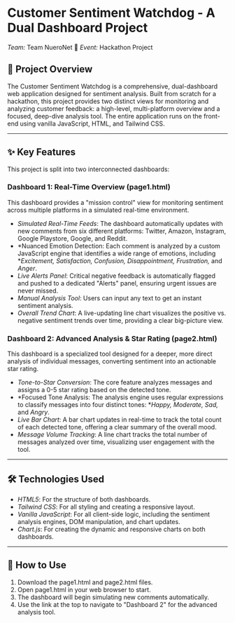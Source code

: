 # Customer Sentiment Watchdog - A Dual Dashboard Project

*Team:* Team NueroNet 🚀
*Event:* Hackathon Project

## 📄 Project Overview

The Customer Sentiment Watchdog is a comprehensive, dual-dashboard web application designed for sentiment analysis. Built from scratch for a hackathon, this project provides two distinct views for monitoring and analyzing customer feedback: a high-level, multi-platform overview and a focused, deep-dive analysis tool. The entire application runs on the front-end using vanilla JavaScript, HTML, and Tailwind CSS.

---

## ✨ Key Features

This project is split into two interconnected dashboards:

### Dashboard 1: Real-Time Overview (page1.html)

This dashboard provides a "mission control" view for monitoring sentiment across multiple platforms in a simulated real-time environment.

* *Simulated Real-Time Feeds*: The dashboard automatically updates with new comments from six different platforms: Twitter, Amazon, Instagram, Google Playstore, Google, and Reddit.
* *Nuanced Emotion Detection: Each comment is analyzed by a custom JavaScript engine that identifies a wide range of emotions, including **Excitement, Satisfaction, Confusion, Disappointment, Frustration,* and *Anger*.
* *Live Alerts Panel*: Critical negative feedback is automatically flagged and pushed to a dedicated "Alerts" panel, ensuring urgent issues are never missed.
* *Manual Analysis Tool*: Users can input any text to get an instant sentiment analysis.
* *Overall Trend Chart*: A live-updating line chart visualizes the positive vs. negative sentiment trends over time, providing a clear big-picture view.

### Dashboard 2: Advanced Analysis & Star Rating (page2.html)

This dashboard is a specialized tool designed for a deeper, more direct analysis of individual messages, converting sentiment into an actionable star rating.

* *Tone-to-Star Conversion*: The core feature analyzes messages and assigns a 0-5 star rating based on the detected tone.
* *Focused Tone Analysis: The analysis engine uses regular expressions to classify messages into four distinct tones: **Happy, Moderate, Sad,* and *Angry*.
* *Live Bar Chart*: A bar chart updates in real-time to track the total count of each detected tone, offering a clear summary of the overall mood.
* *Message Volume Tracking*: A line chart tracks the total number of messages analyzed over time, visualizing user engagement with the tool.

---

## 🛠 Technologies Used

* *HTML5*: For the structure of both dashboards.
* *Tailwind CSS*: For all styling and creating a responsive layout.
* *Vanilla JavaScript*: For all client-side logic, including the sentiment analysis engines, DOM manipulation, and chart updates.
* *Chart.js*: For creating the dynamic and responsive charts on both dashboards.

---

## 🚀 How to Use

1.  Download the page1.html and page2.html files.
2.  Open page1.html in your web browser to start.
3.  The dashboard will begin simulating new comments automatically.
4.  Use the link at the top to navigate to "Dashboard 2" for the advanced analysis tool.

